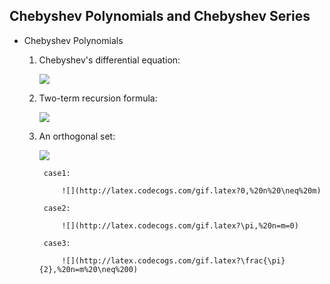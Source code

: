 ## **Chebyshev Polynomials and Chebyshev Series**
*  Chebyshev Polynomials
	
	1) Chebyshev's differential equation:

		![](http://latex.codecogs.com/gif.latex?(1-x^2)y^{"}-xy^{'}+\lambda%20y=0%20,where%20-1%20\leq%20x%20\leq%201)

	2) Two-term recursion formula:

		![](http://latex.codecogs.com/gif.latex?T_{n+1}(x)=2xT_n(x)-T_{n-1}(x)%20\quad%20with%20\quad%20T_0(x)=1,\quad%20T_1(x)=x)

	3) An orthogonal set:

		![](http://latex.codecogs.com/gif.latex?\int_{-1}^1\frac{1}{\sqrt{1-x^2}}T_n(x)T_m(x)dx=)
			
			case1: 
				
				![](http://latex.codecogs.com/gif.latex?0,%20n%20\neq%20m)
			
			case2: 
				
				![](http://latex.codecogs.com/gif.latex?\pi,%20n=m=0)
			
			case3: 
				
				![](http://latex.codecogs.com/gif.latex?\frac{\pi}{2},%20n=m%20\neq%200)	
